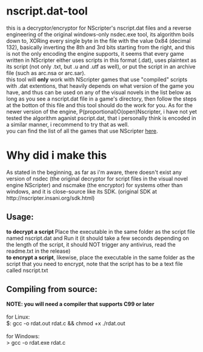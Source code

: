 # nscript.dat-tool
this is a decryptor/encryptor for NScripter's nscript.dat files and a reverse engineering of the original windows-only nsdec.exe tool, its algorithm boils down to, XORing every single byte in the file with the value 0x84 (decimal 132), basically inverting the 8th and 3rd bits starting from the right, and this is not the only encoding the engine supports, it seems that every game written in NScripter either uses scripts in this format (.dat), uses plaintext as its script (not only .txt, but .u and .utf as well), or put the script in an archive file (such as arc.nsa or arc.sar).<br>
this tool will <b>only</b> work with NScripter games that use "compiled" scripts with .dat extentions, that heavily depends on what version of the game you have, and thus can be used on any of the visual novels in the list below as long as you see a nscript.dat file in a game's directory, then follow the steps at the botton of this file and this tool should do the work for you.
As for the newer version of the engine, P(proportional)O(open)Nscripter, i have not yet tested the algorithm aganist pscript.dat, that i personally think is encoded in a similar manner, i recommend to try that as well.<br>
you can find the list of all the games that use NScripter <a href="https://en.m.wikipedia.org/wiki/Category:NScripter_games">here</a>.<br>

<h1>Why did i make this</h1>
As stated in the beginning, as far as i'm aware, there doesn't exist any version of nsdec (the original decryptor for script files in the visual novel engine NScripter) and nscmake (the encryptor) for systems other than windows, and it is close-source like its SDK. (original SDK at http://nscripter.insani.org/sdk.html)<br>

<h2>Usage:</h2>
  <b>to decrypt a script </b>
    Place the executable in the same folder as the script file named nscript.dat and
    Run it (it should take a few seconds depending on the length of the script, it should NOT trigger any antivirus, read the readme.txt in the release)<br>
  <b>to encrypt a script</b>, likewise, place the executable in the same folder as the script that you need to encrypt, note that the script has to be a text file called nscript.txt<br>
  
 
<h2>Compiling from source:</h2>
  <b>NOTE: you will need a compiler that supports C99 or later</b><br><br>
  for Linux:<br>
  $: gcc -o rdat.out rdat.c && chmod +x ./rdat.out <br><br>
  for Windows:<br>
  > gcc -o rdat.exe rdat.c <br>
 
